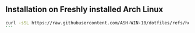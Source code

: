 ## Installation on Freshly installed Arch Linux
````bash
curl -sSL https://raw.githubusercontent.com/ASH-WIN-10/dotfiles/refs/heads/main/install.sh | bash
```
